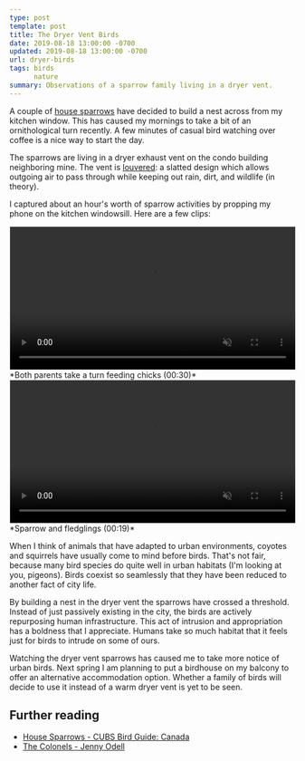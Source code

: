 ```yaml
---
type: post
template: post
title: The Dryer Vent Birds
date: 2019-08-18 13:00:00 -0700
updated: 2019-08-18 13:00:00 -0700
url: dryer-birds
tags: birds
      nature
summary: Observations of a sparrow family living in a dryer vent.
---
```


A couple of [house sparrows][wiki] have decided to build a nest across
from my kitchen window. This has caused my mornings to take a bit of
an ornithological turn recently. A few minutes of casual bird watching
over coffee is a nice way to start the day.

The sparrows are living in a dryer exhaust vent on the condo building
neighboring mine. The vent is [louvered][louver]: a slatted design
which allows outgoing air to pass through while keeping out rain, dirt,
and wildlife (in theory).

I captured about an hour's worth of sparrow activities by propping my
phone on the kitchen windowsill. Here are a few clips:

<video src="/images/dryer-birds/birds_600.webm" loop autobuffer controls muted style="max-width:100%; border:1px solid #e1e1e1;" width="600">
Sorry, your browser doesn't support html5 videos =(
</video>
*Both parents take a turn feeding chicks (00:30)*

<video src="/images/dryer-birds/birds1_600.webm" loop autobuffer controls muted style="max-width:100%; border:1px solid #e1e1e1;" width="600">
Sorry, your browser doesn't support html5 videos =(
</video>
*Sparrow and fledglings (00:19)*

When I think of animals that have adapted to urban environments,
coyotes and squirrels have usually come to mind before birds. That's
not fair, because many bird species do quite well in urban habitats
(I'm looking at you, pigeons). Birds coexist so seamlessly that they
have been reduced to another fact of city life.

By building a nest in the dryer vent the sparrows have crossed a
threshold. Instead of just passively existing in the city, the birds
are actively repurposing human infrastructure. This act of intrusion
and appropriation has a boldness that I appreciate. Humans take so
much habitat that it feels just for birds to intrude on some of ours.

Watching the dryer vent sparrows has caused me to take more notice of
urban birds. Next spring I am planning to put a birdhouse on my
balcony to offer an alternative accommodation option. Whether a family
of birds will decide to use it instead of a warm dryer vent is yet to
be seen.

## Further reading

- [House Sparrows - CUBS Bird Guide: Canada][celebrate]
- [The Colonels - Jenny Odell][colonels]

[wiki]: https://en.wikipedia.org/wiki/House_sparrow
[louver]: https://en.wikipedia.org/wiki/Louver
[celebrate]: https://celebrateurbanbirds.org/learn/birds/focal-species/house-sparrow/?region=canada
[colonels]: https://www.sierraclub.org/sierra/colonels-birdwatching-city-urban-night-heron-oakland
